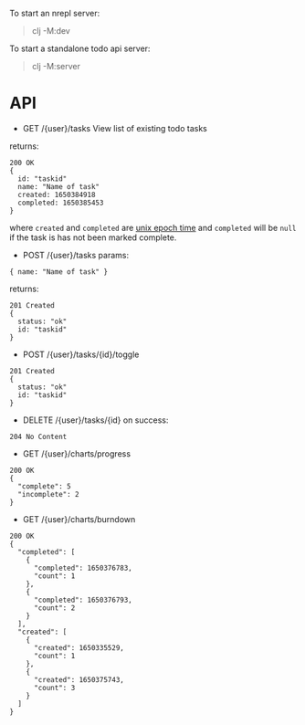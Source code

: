 To start an nrepl server:

> clj -M:dev

To start a standalone todo api server:

> clj -M:server

# API

- GET /{user}/tasks
View list of existing todo tasks

returns:
```
200 OK
{
  id: "taskid"
  name: "Name of task"
  created: 1650384918
  completed: 1650385453
}
```
where `created` and `completed` are [unix epoch time](https://en.wikipedia.org/wiki/Unix_time) and `completed` will be `null` if the task is has not been marked complete.

- POST /{user}/tasks
params:
```
{ name: "Name of task" }
```

returns:
```
201 Created
{
  status: "ok"
  id: "taskid"
}
```

- POST /{user}/tasks/{id}/toggle
```
201 Created
{
  status: "ok"
  id: "taskid"
}
```

- DELETE /{user}/tasks/{id}
on success:
```
204 No Content
```

- GET /{user}/charts/progress
```
200 OK
{
  "complete": 5
  "incomplete": 2
}
```

- GET /{user}/charts/burndown
```
200 OK
{
  "completed": [
    {
      "completed": 1650376783,
      "count": 1
    },
    {
      "completed": 1650376793,
      "count": 2
    }
  ],
  "created": [
    {
      "created": 1650335529,
      "count": 1
    },
    {
      "created": 1650375743,
      "count": 3
    }
  ]
}
